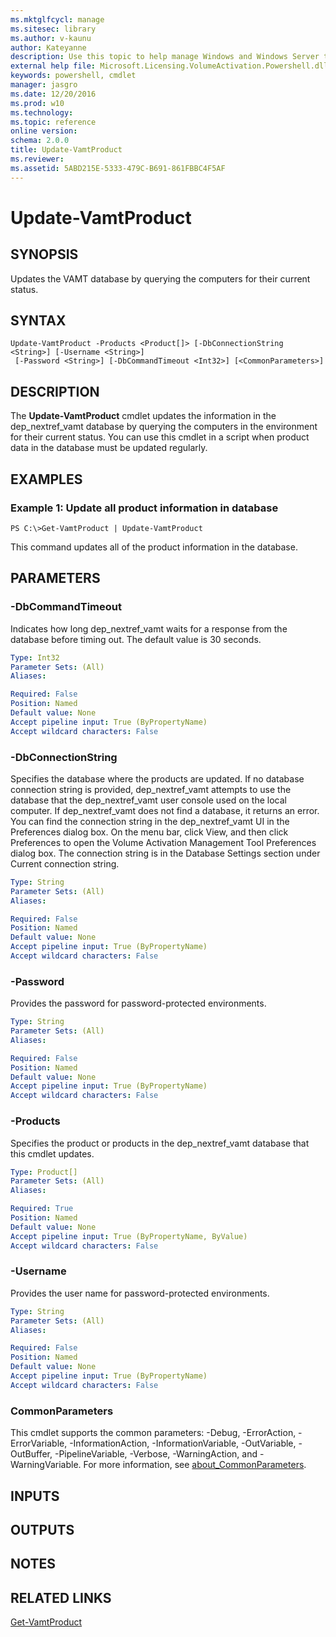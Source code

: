 ```yaml
---
ms.mktglfcycl: manage
ms.sitesec: library
ms.author: v-kaunu
author: Kateyanne
description: Use this topic to help manage Windows and Windows Server technologies with Windows PowerShell.
external help file: Microsoft.Licensing.VolumeActivation.Powershell.dll-Help.xml
keywords: powershell, cmdlet
manager: jasgro
ms.date: 12/20/2016
ms.prod: w10
ms.technology: 
ms.topic: reference
online version: 
schema: 2.0.0
title: Update-VamtProduct
ms.reviewer:
ms.assetid: 5ABD215E-5333-479C-B691-861FBBC4F5AF
---
```


# Update-VamtProduct

## SYNOPSIS
Updates the VAMT database by querying the computers for their current status.

## SYNTAX

```
Update-VamtProduct -Products <Product[]> [-DbConnectionString <String>] [-Username <String>]
 [-Password <String>] [-DbCommandTimeout <Int32>] [<CommonParameters>]
```

## DESCRIPTION
The **Update-VamtProduct** cmdlet updates the information in the dep_nextref_vamt database by querying the computers in the environment for their current status.
You can use this cmdlet in a script when product data in the database must be updated regularly.

## EXAMPLES

### Example 1: Update all product information in database
```
PS C:\>Get-VamtProduct | Update-VamtProduct
```

This command updates all of the product information in the database.

## PARAMETERS

### -DbCommandTimeout
Indicates how long dep_nextref_vamt waits for a response from the database before timing out.
The default value is 30 seconds.

```yaml
Type: Int32
Parameter Sets: (All)
Aliases: 

Required: False
Position: Named
Default value: None
Accept pipeline input: True (ByPropertyName)
Accept wildcard characters: False
```

### -DbConnectionString
Specifies the database where the products are updated.
If no database connection string is provided, dep_nextref_vamt attempts to use the database that the dep_nextref_vamt user console used on the local computer.
If dep_nextref_vamt does not find a database, it returns an error.
You can find the connection string in the dep_nextref_vamt UI in the Preferences dialog box.
On the menu bar, click View, and then click Preferences to open the Volume Activation Management Tool Preferences dialog box.
The connection string is in the Database Settings section under Current connection string.

```yaml
Type: String
Parameter Sets: (All)
Aliases: 

Required: False
Position: Named
Default value: None
Accept pipeline input: True (ByPropertyName)
Accept wildcard characters: False
```

### -Password
Provides the password for password-protected environments.

```yaml
Type: String
Parameter Sets: (All)
Aliases: 

Required: False
Position: Named
Default value: None
Accept pipeline input: True (ByPropertyName)
Accept wildcard characters: False
```

### -Products
Specifies the product or products in the dep_nextref_vamt database that this cmdlet updates.

```yaml
Type: Product[]
Parameter Sets: (All)
Aliases: 

Required: True
Position: Named
Default value: None
Accept pipeline input: True (ByPropertyName, ByValue)
Accept wildcard characters: False
```

### -Username
Provides the user name for password-protected environments.

```yaml
Type: String
Parameter Sets: (All)
Aliases: 

Required: False
Position: Named
Default value: None
Accept pipeline input: True (ByPropertyName)
Accept wildcard characters: False
```

### CommonParameters
This cmdlet supports the common parameters: -Debug, -ErrorAction, -ErrorVariable, -InformationAction, -InformationVariable, -OutVariable, -OutBuffer, -PipelineVariable, -Verbose, -WarningAction, and -WarningVariable. For more information, see [about_CommonParameters](https://go.microsoft.com/fwlink/?LinkID=113216).

## INPUTS

## OUTPUTS

## NOTES

## RELATED LINKS

[Get-VamtProduct](./Get-VamtProduct.md)

